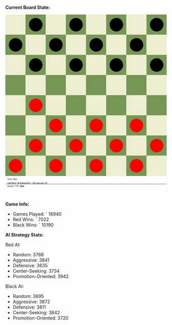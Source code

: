 
**Current Board State:**  
<!-- START_GIF -->
![Checkers Game](./checkers_game.gif)
<!-- END_GIF -->

**Game Info:**  
- Games Played: `<!-- GAMES_PLAYED --> 18940
- Red Wins: `<!-- RED_WINS --> 7022
- Black Wins: `<!-- BLACK_WINS --> 10190

<!-- AI_STATS -->
**AI Strategy Stats:**

Red AI:
- Random: 3788
- Aggressive: 3841
- Defensive: 3635
- Center-Seeking: 3734
- Promotion-Oriented: 3942

Black AI:
- Random: 3695
- Aggressive: 3872
- Defensive: 3811
- Center-Seeking: 3842
- Promotion-Oriented: 3720
